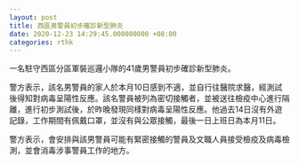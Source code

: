 ```yaml
---
layout: post
title: 西區男警員初步確診新型肺炎
date: 2020-12-23 14:29:45.000000000 +08:00
categories: rthk
---
```


一名駐守西區分區軍裝巡邏小隊的41歲男警員初步確診新型肺炎。

警方表示，該名男警員的家人於本月10日感到不適，並自行往醫院求醫，經測試後得知對病毒呈陽性反應。該名警員被列為密切接觸者，並被送往檢疫中心進行隔離，進行初步測試後，於昨晚發現同樣對病毒呈陽性反應。他過去14日沒有外遊記錄，工作期間有佩戴口罩，並沒有與公眾接觸，最後一日上班日為本月11日。 

警方表示，會安排與該男警員可能有緊密接觸的警員及文職人員接受檢疫及病毒檢測，並會消毒涉事警員工作的地方。
